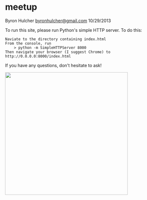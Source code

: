 meetup
======
Byron Hulcher byronhulcher@gmail.com 10/29/2013

To run this site, please run Python's simple HTTP server.  To do this:
```
Naviate to the directory containing index.html
From the console, run
    > python -m SimpleHTTPServer 8000
Then navigate your browser (I suggest Chrome) to http://0.0.0.0:8000/index.html
```
If you have any questions, don't hesitate to ask!

<img src="https://raw.github.com/byronhulcher/meetup/master/screenshot.png" width="400px"></img>
